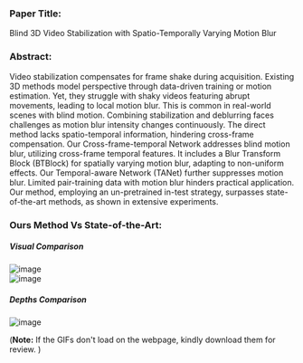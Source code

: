 ### Paper Title: 
Blind 3D Video Stabilization with Spatio-Temporally Varying Motion Blur

### Abstract: 
Video stabilization compensates for frame shake during acquisition. Existing 3D methods model perspective through data-driven training or motion estimation. Yet, they struggle with shaky videos featuring abrupt movements, leading to local motion blur. This is common in real-world scenes with blind motion. Combining stabilization and deblurring faces challenges as motion blur intensity changes continuously. The direct method lacks spatio-temporal information, hindering cross-frame compensation. Our Cross-frame-temporal Network addresses blind motion blur, utilizing cross-frame temporal features. It includes a Blur Transform Block (BTBlock) for spatially varying motion blur, adapting to non-uniform effects. Our Temporal-aware Network (TANet) further suppresses motion blur. Limited pair-training data with motion blur hinders practical application. Our method, employing an un-pretrained in-test strategy, surpasses state-of-the-art methods, as shown in extensive experiments.

### Ours Method Vs State-of-the-Art:

##### Visual Comparison
![image](https://github.com/leadingme163/Blind_3D_Video_Stabilization/blob/main/Video_Comparison_2D.gif)  
![image](https://github.com/leadingme163/Blind_3D_Video_Stabilization/blob/main/Video_Comparison.gif)  

##### Depths Comparison
![image](https://github.com/leadingme163/Blind_3D_Video_Stabilization/blob/main/Depth_Comparison.gif)

(**Note:** If the GIFs don't load on the webpage, kindly download them for review. )
